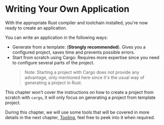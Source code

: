 # Writing Your Own Application

With the appropriate Rust compiler and toolchain installed, you're now ready to create an application.

You can write an application in the following ways:

- Generate from a template: (**Strongly recommended**). Gives you a configured project, saves time and prevents possible errors.
- Start from scratch using Cargo: Requires more expertise since you need to configure several parts of the project.
    > Note: Starting a project with Cargo does not provide any advantage, only mentioned here since it's the usual way of generating a project in Rust.


This chapter won't cover the instructions on how to create a project from scratch with `cargo`, it will only focus on generating a project from template project.

During this chapter, we will use some tools that will be covered in more details in the next chapter, [Tooling][tooling], feel free to peek into it when required.

[tooling]: ../tooling/index.md

